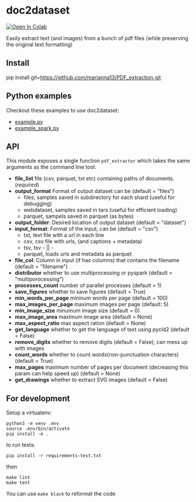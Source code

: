 # doc2dataset
[![Open In Colab](https://colab.research.google.com/assets/colab-badge.svg)](https://colab.research.google.com/drive/1enfWFq6V-2qh5MKsoyTNHLiRjaXoQMAp?usp=sharing)

Easily extract text (and images) from a bunch of pdf files (while preserving the original text formatting)

## Install

pip install git+https://github.com/marianna13/PDF_extraction.git

## Python examples

Checkout these examples to use doc2dataset:
* [example.py](examples/example.py)
* [example_spark.py](examples/example_spark.py)

## API

This module exposes a single function `pdf_extractor` which takes the same arguments as the command line tool:


* **file_list** file (csv, parquet, txt etc) containing paths of documents. (*required*)
* **output_format**  Format of output dataset can be (default = "files")
    - files, samples saved in subdirectory for each shard (useful for debugging)
    - webdataset, samples saved in tars (useful for efficient loading)
    - parquet, sampels saved in parquet (as bytes)
* **output_folder**: Desired location of output dataset (default = "dataset")
* **input_format**: Format of the input, can be (default = "csv")
    - txt, text file with a url in each line
    - csv, csv file with urls, (and captions + metadata)
    - tsv, tsv - || -
    - parquet, loads urls and metadata as parquet
* **file_col**: Column in input (if has columns) that contains the filename (default = "filename")
* **distributor** whether to use multiprocessing or pyspark (default = "multiporocessing")
* **processes_count** number of parallel processes (default = 1)
* **save_figures** whether to save figures (default = True)
* **min_words_per_page** mininum words per page (default = 100)
* **max_images_per_page** maximum images per page (default: 5)
* **min_image_size** minumum image size (default = 0)
* **max_image_area** maximum image area (default = None)
* **max_aspect_ratio** max aspect ration (default = None)
* **get_language** whether to get the language of text using pycld2 (default = False)
* **remove_digits** whether to remove digits (default = False), can mess up with images
* **count_words** whether to count words(non-punctuation characters) (default = True)
* **max_pages** maximum number of pages per document (decreasing this param can help speed up) (default = None)
* **get_drawings** whether to extract  SVG images (default = False)

  
## For development


Setup a virtualenv:

```
python3 -m venv .env
source .env/bin/activate
pip install -e .
```

to run tests:
```
pip install -r requirements-test.txt
```
then 
```
make lint
make test
```

You can use `make black` to reformat the code

